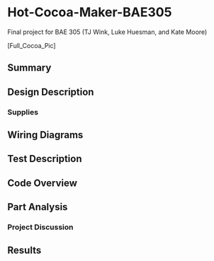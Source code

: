 # Hot-Cocoa-Maker-BAE305
Final project for BAE 305 (TJ Wink, Luke Huesman, and Kate Moore)

[Full_Cocoa_Pic]
## Summary

## Design Description

### Supplies

## Wiring Diagrams

## Test Description

## Code Overview

## Part Analysis

### Project Discussion

## Results
